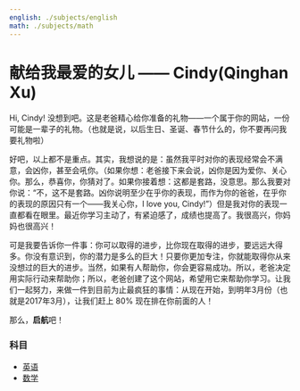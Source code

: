 ```yaml
---
english: ./subjects/english
math: ./subjects/math
---
```

# 献给我最爱的女儿 —— <span class='color-pink'>Cindy(Qinghan Xu)</span>

Hi, Cindy! 没想到吧。这是老爸精心给你准备的礼物——一个属于你的网站，一份可能是一辈子的礼物。（也就是说，以后生日、圣诞、春节什么的，你不要再问我要礼物啦）

好吧，以上都不是重点。其实，我想说的是：虽然我平时对你的表现经常会不满意，会凶你，甚至会吼你。（如果你想：老爸接下来会说，凶你是因为爱你、关心你。那么，恭喜你，你猜对了。如果你接着想：这都是套路，没意思。那么我要对你说：“不，这不是套路。凶你说明至少在乎你的表现，而作为你的爸爸，在乎你的表现的原因只有一个——我关心你，<span class='color-red font-bold'>I love you, Cindy!</span>”）但是我对你的表现一直都看在眼里。最近你学习主动了，有紧迫感了，成绩也提高了。我很高兴，你妈妈也很高兴！

可是我要告诉你一件事：你可以取得的进步，比你现在取得的进步，要远远大得多。你没有意识到，<span class='color-blue font-bold'>你的潜力</span>是多么的巨大！只要你更加<span class='color-red font-bold'>专注</span>，你就能取得你从来没想过的巨大的进步。当然，如果有人帮助你，你会更容易成功。所以，老爸决定用实际行动来帮助你；所以，老爸创建了这个网站，希望用它来帮助你学习。让我们一起努力，来做一件到目前为止最疯狂的事情：从现在开始，到明年3月份（也就是2017年3月），让我们赶上 <span class='color-red font-bold'>80%</span> 现在排在你前面的人！

那么，**启航**吧！

### <span class='color-green'>科目</span>
- [英语]({{page.english}})
- [数学]({{page.math}})
